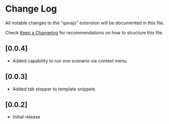 # Change Log

All notable changes to the "qavajs" extension will be documented in this file.

Check [Keep a Changelog](http://keepachangelog.com/) for recommendations on how to structure this file.

## [0.0.4]

- Added capability to run one scenario via context menu

## [0.0.3]

- Added tab stopper to template snippets

## [0.0.2]

- Initial release